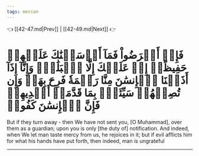 ```yaml
---
tags: meccan
---
```


👈 [[42-47.md|Prev]] | [[42-49.md|Next]] 👉

# فَإِنۡ أَعۡرَضُواْ فَمَآ أَرۡسَلۡنَٰكَ عَلَيۡهِمۡ حَفِيظًاۖ إِنۡ عَلَيۡكَ إِلَّا ٱلۡبَلَٰغُۗ وَإِنَّآ إِذَآ أَذَقۡنَا ٱلۡإِنسَٰنَ مِنَّا رَحۡمَةٗ فَرِحَ بِهَاۖ وَإِن تُصِبۡهُمۡ سَيِّئَةُۢ بِمَا قَدَّمَتۡ أَيۡدِيهِمۡ فَإِنَّ ٱلۡإِنسَٰنَ كَفُورٞ

But if they turn away - then We have not sent you, [O Muhammad], over them as a guardian; upon you is only [the duty of] notification. And indeed, when We let man taste mercy from us, he rejoices in it; but if evil afflicts him for what his hands have put forth, then indeed, man is ungrateful

---

